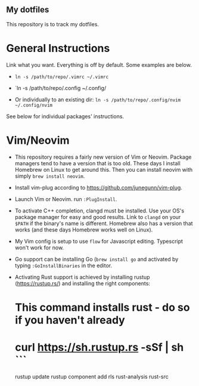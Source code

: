 ## My dotfiles
This repository is to track my dotfiles.

# General Instructions
Link what you want. Everything is off by default. Some examples are below.

* `ln -s /path/to/repo/.vimrc ~/.vimrc`

* `ln -s /path/to/repo/.config ~/.config/

* Or individually to an existing dir: `ln -s /path/to/repo/.config/nvim ~/.config/nvim`

See below for individual packages' instructions.

# Vim/Neovim

* This repository requires a fairly new version of Vim or Neovim. Package managers tend to have a
  version that is too old. These days I install Homebrew on Linux to get around this. Then you can
  install neovim with simply `brew install neovim`.

* Install vim-plug according to https://github.com/junegunn/vim-plug.

* Launch Vim or Neovim. run `:PlugInstall`.

* To activate C++ completion, clangd must be installed. Use your OS's package manager for easy
  and good results. Link to `clangd` on your `$PATH` if the binary's name is different. Homebrew
  also has a version that works (and these days Homebrew works well on Linux).

* My Vim config is setup to use `flow` for Javascript editing. Typescript won't work for now.

* Go support can be installing Go (`brew install go` and activated by typing 
  `:GoInstallBinaries` in the editor.

* Activating Rust support is achieved by installing rustup (https://rustup.rs/) and installing 
  the right components:

  # This command installs rust - do so if you haven't already
  # curl https://sh.rustup.rs -sSf | sh  ```
  rustup update
  rustup component add rls rust-analysis rust-src
  ```
